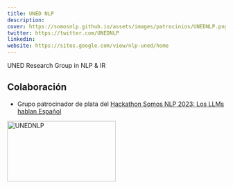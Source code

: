 ```yaml
---
title: UNED NLP
description:
cover: https://somosnlp.github.io/assets/images/patrocinios/UNEDNLP.png
twitter: https://twitter.com/UNEDNLP
linkedin:
website: https://sites.google.com/view/nlp-uned/home
---
```


UNED Research Group in NLP & IR

## Colaboración

- Grupo patrocinador de plata del [Hackathon Somos NLP 2023: Los LLMs hablan Español](/hackathon)

<div class="flex justify-center">
    <img alt="UNEDNLP" width="250" height="140" 
    src="https://somosnlp.github.io/assets/images/patrocinios/UNEDNLP.png" />
</div>
